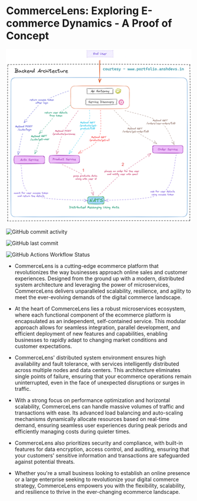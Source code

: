 
# **CommerceLens: Exploring E-commerce Dynamics - A Proof of Concept**

![Project Structure](https://raw.githubusercontent.com/ansh-devs/commercelens/main/assets/project_scaffolding.png)

![GitHub commit activity](https://img.shields.io/github/commit-activity/t/ansh-devs/CommerceLens?style=for-the-badge&labelColor=%23000000&color=%23C1F0EC)

![GitHub last commit](https://img.shields.io/github/last-commit/ansh-devs/CommerceLens?style=for-the-badge&labelColor=%23000000&color=%23C1F0EC)

![GitHub Actions Workflow Status](https://img.shields.io/github/actions/workflow/status/ansh-devs/CommerceLens/ci.yml?branch=main&event=push&style=for-the-badge&labelColor=%23000000&color=%23C1F0EC)

* CommerceLens is a cutting-edge ecommerce platform that revolutionizes the way businesses approach online sales and customer experiences. Designed from the ground up with a modern, distributed system architecture and leveraging the power of microservices, CommerceLens delivers unparalleled scalability, resilience, and agility to meet the ever-evolving demands of the digital commerce landscape.

* At the heart of CommerceLens lies a robust microservices ecosystem, where each functional component of the ecommerce platform is encapsulated as an independent, self-contained service. This modular approach allows for seamless integration, parallel development, and efficient deployment of new features and capabilities, enabling businesses to rapidly adapt to changing market conditions and customer expectations.

* CommerceLens' distributed system environment ensures high availability and fault tolerance, with services intelligently distributed across multiple nodes and data centers. This architecture eliminates single points of failure, ensuring that your ecommerce operations remain uninterrupted, even in the face of unexpected disruptions or surges in traffic.

* With a strong focus on performance optimization and horizontal scalability, CommerceLens can handle massive volumes of traffic and transactions with ease. Its advanced load balancing and auto-scaling mechanisms dynamically allocate resources based on real-time demand, ensuring seamless user experiences during peak periods and efficiently managing costs during quieter times.

* CommerceLens also prioritizes security and compliance, with built-in features for data encryption, access control, and auditing, ensuring that your customers' sensitive information and transactions are safeguarded against potential threats.

* Whether you're a small business looking to establish an online presence or a large enterprise seeking to revolutionize your digital commerce strategy, CommerceLens empowers you with the flexibility, scalability, and resilience to thrive in the ever-changing ecommerce landscape.



